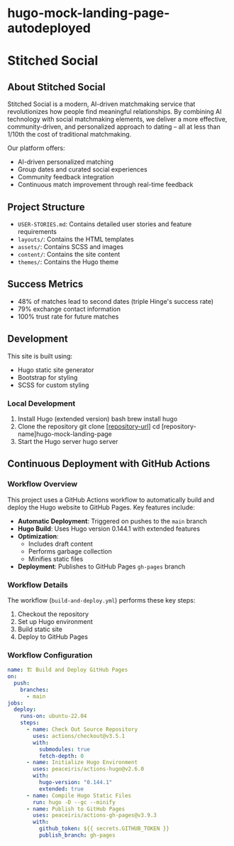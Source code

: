 # hugo-mock-landing-page-autodeployed

# Stitched Social

## About Stitched Social
Stitched Social is a modern, AI-driven matchmaking service that revolutionizes how people find meaningful relationships. By combining AI technology with social matchmaking elements, we deliver a more effective, community-driven, and personalized approach to dating – all at less than 1/10th the cost of traditional matchmaking.

Our platform offers:
- AI-driven personalized matching
- Group dates and curated social experiences
- Community feedback integration
- Continuous match improvement through real-time feedback

## Project Structure
- `USER-STORIES.md`: Contains detailed user stories and feature requirements
- `layouts/`: Contains the HTML templates
- `assets/`: Contains SCSS and images
- `content/`: Contains the site content
- `themes/`: Contains the Hugo theme

## Success Metrics
- 48% of matches lead to second dates (triple Hinge's success rate)
- 79% exchange contact information
- 100% trust rate for future matches

## Development
This site is built using:
- Hugo static site generator
- Bootstrap for styling
- SCSS for custom styling

### Local Development
1. Install Hugo (extended version)
bash
brew install hugo
2. Clone the repository
git clone [[repository-url](https://github.com/Natalielim/hugo-mock-landing-page.git)]
cd [repository-name]hugo-mock-landing-page
3. Start the Hugo server
hugo server

## Continuous Deployment with GitHub Actions

### Workflow Overview
This project uses a GitHub Actions workflow to automatically build and deploy the Hugo website to GitHub Pages. Key features include:

- **Automatic Deployment**: Triggered on pushes to the `main` branch
- **Hugo Build**: Uses Hugo version 0.144.1 with extended features
- **Optimization**: 
  - Includes draft content
  - Performs garbage collection
  - Minifies static files
- **Deployment**: Publishes to GitHub Pages `gh-pages` branch

### Workflow Details
The workflow (`build-and-deploy.yml`) performs these key steps:
1. Checkout the repository
2. Set up Hugo environment
3. Build static site
4. Deploy to GitHub Pages

### Workflow Configuration
```yaml
name: 🏗️ Build and Deploy GitHub Pages
on:
  push:
    branches:
      - main
jobs:
  deploy:
    runs-on: ubuntu-22.04
    steps:
      - name: Check Out Source Repository
        uses: actions/checkout@v3.5.1
        with:
          submodules: true
          fetch-depth: 0
      - name: Initialize Hugo Environment
        uses: peaceiris/actions-hugo@v2.6.0
        with:
          hugo-version: "0.144.1"
          extended: true
      - name: Compile Hugo Static Files
        run: hugo -D --gc --minify
      - name: Publish to GitHub Pages
        uses: peaceiris/actions-gh-pages@v3.9.3
        with:
          github_token: ${{ secrets.GITHUB_TOKEN }}
          publish_branch: gh-pages
